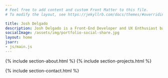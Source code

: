 ```yaml
---
# Feel free to add content and custom Front Matter to this file.
# To modify the layout, see https://jekyllrb.com/docs/themes/#overriding-theme-defaults

title: Josh Delgado
description: Josh Delgado is a Front-End Developer and UX Enthusiast based in Denver, Colorado
socialImage: /assets/img/portfolio-social-share.jpg
layout: home
jsarr:
- js/main.js
---
```


{% include section-about.html %}
{% include section-projects.html %}
<!-- {% include section-blog.html %} -->
{% include section-contact.html %}